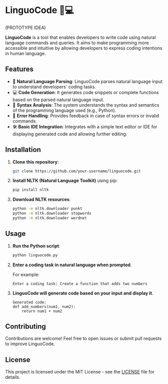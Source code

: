 # LinguoCode 📝💻

(PROTOTYPE IDEA)

**LinguoCode** is a tool that enables developers to write code using natural language commands and queries. It aims to make programming more accessible and intuitive by allowing developers to express coding intentions in human language.

## Features

- 📝 **Natural Language Parsing**: LinguoCode parses natural language input to understand developers' coding tasks.
- 💻 **Code Generation**: It generates code snippets or complete functions based on the parsed natural language input.
- 🧠 **Syntax Analysis**: The system understands the syntax and semantics of the programming language used (e.g., Python).
- 🚦 **Error Handling**: Provides feedback in case of syntax errors or invalid commands.
- 🛠️ **Basic IDE Integration**: Integrates with a simple text editor or IDE for displaying generated code and allowing further editing.

## Installation

1. **Clone this repository**:

   ```bash
   git clone https://github.com/your-username/linguocode.git
   ```

2. **Install NLTK (Natural Language Toolkit)** using pip:

   ```bash
   pip install nltk
   ```

3. **Download NLTK resources**:

   ```bash
   python -m nltk.downloader punkt
   python -m nltk.downloader stopwords
   python -m nltk.downloader wordnet
   ```

## Usage

1. **Run the Python script**:

   ```bash
   python linguocode.py
   ```

2. **Enter a coding task in natural language when prompted**.

   For example:
   ```
   Enter a coding task: Create a function that adds two numbers
   ```

3. **LinguoCode will generate code based on your input and display it**.

   ```
   Generated code:
   def add_numbers(num1, num2):
       return num1 + num2
   ```

## Contributing

Contributions are welcome! Feel free to open issues or submit pull requests to improve LinguoCode.

## License

This project is licensed under the MIT License - see the [LICENSE](LICENSE) file for details. 

